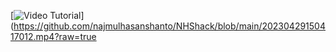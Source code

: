 

[![Video Tutorial](https://github.com/najmulhasanshanto/NHShack/blob/main/20230129_125232.jpg)](https://github.com/najmulhasanshanto/NHShack/blob/main/20230429150417012.mp4?raw=true